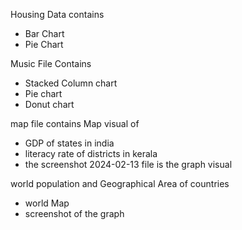  Housing Data contains
 - Bar Chart
 - Pie Chart

 Music File Contains
 - Stacked Column chart
 - Pie chart
 - Donut chart

 map file contains Map visual of

 - GDP of states in india
 - literacy rate of districts in kerala
 - the screenshot 2024-02-13 file is the graph visual

 world population and Geographical Area of countries
 - world Map
 - screenshot of the graph


